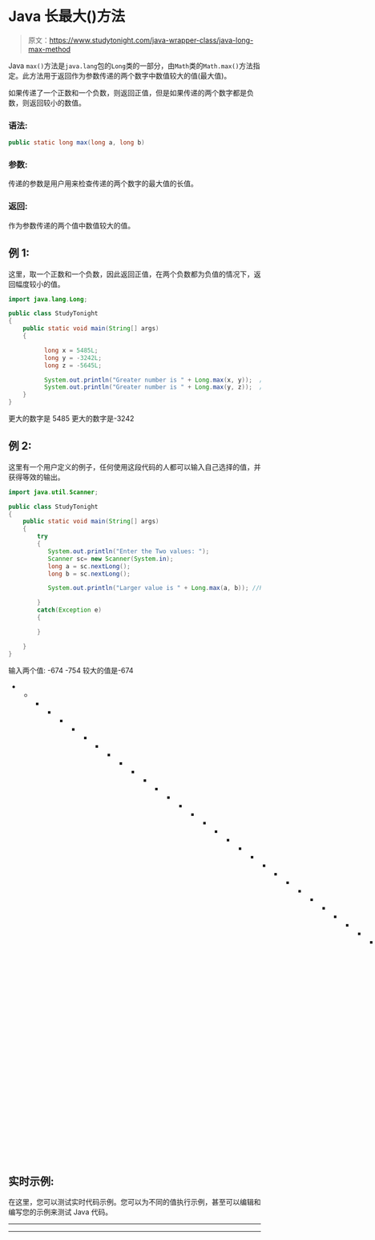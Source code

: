 # Java 长最大()方法

> 原文：<https://www.studytonight.com/java-wrapper-class/java-long-max-method>

Java `max()`方法是`java.lang`包的`Long`类的一部分，由`Math`类的`Math.max()`方法指定。此方法用于返回作为参数传递的两个数字中数值较大的值(最大值)。

如果传递了一个正数和一个负数，则返回正值，但是如果传递的两个数字都是负数，则返回较小的数值。

### 语法:

```java
public static long max(long a, long b)
```

### 参数:

传递的参数是用户用来检查传递的两个数字的最大值的长值。

### 返回:

作为参数传递的两个值中数值较大的值。

## 例 1:

这里，取一个正数和一个负数，因此返回正值，在两个负数都为负值的情况下，返回幅度较小的值。

```java
import java.lang.Long;

public class StudyTonight 
{  
    public static void main(String[] args) 
    {  

          long x = 5485L;  
          long y = -3242L; 
          long z = -5645L;

          System.out.println("Greater number is " + Long.max(x, y));  // print the larger number between x and y 
          System.out.println("Greater number is " + Long.max(y, z));  // print the larger number between y and z
    }  
}
```

更大的数字是 5485
更大的数字是-3242

## 例 2:

这里有一个用户定义的例子，任何使用这段代码的人都可以输入自己选择的值，并获得等效的输出。

```java
import java.util.Scanner; 

public class StudyTonight
{  
    public static void main(String[] args) 
    {  
        try
        {
           System.out.println("Enter the Two values: ");  
           Scanner sc= new Scanner(System.in);  
           long a = sc.nextLong();  
           long b = sc.nextLong();  

           System.out.println("Larger value is " + Long.max(a, b)); //Print the larger number between a and b 

        }
        catch(Exception e)
        {

        }

    }  
} 
```

输入两个值:
-674 -754
较大的值是-674
* * * * * * * * * * * * * * * * * * * * * * * * * * * * * * * T4】输入两个值:
890 -423
较大的值是 890

## 实时示例:

在这里，您可以测试实时代码示例。您可以为不同的值执行示例，甚至可以编辑和编写您的示例来测试 Java 代码。

* * *

* * *